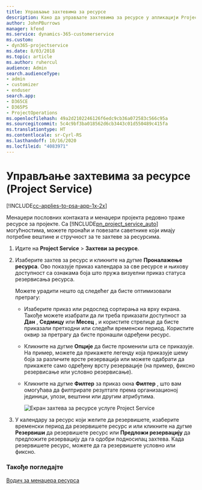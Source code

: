 ```yaml
---
title: Управљање захтевима за ресурсе
description: Како да управљате захтевима за ресурсе у апликацији Project Service
author: JohnPBurrows
manager: kfend
ms.service: dynamics-365-customerservice
ms.custom:
- dyn365-projectservice
ms.date: 8/03/2018
ms.topic: article
ms.author: ruhercul
audience: Admin
search.audienceType:
- admin
- customizer
- enduser
search.app:
- D365CE
- D365PS
- ProjectOperations
ms.openlocfilehash: 49a2d2102246126f6edc9cb36a072583c566c95a
ms.sourcegitcommit: 5c4c9bf3ba018562d6cb3443c01d550489c415fa
ms.translationtype: HT
ms.contentlocale: sr-Cyrl-RS
ms.lasthandoff: 10/16/2020
ms.locfileid: "4083971"
---
```

# <a name="manage-resource-requests-project-service"></a>Управљање захтевима за ресурсе (Project Service)

[!INCLUDE[cc-applies-to-psa-app-1x-2x](../includes/cc-applies-to-psa-app-1x-2x.md)]

Менаџери пословних контаката и менаџери пројекта редовно траже ресурсе за пројекте. Са [!INCLUDE[pn_project_service_auto](../includes/pn-project-service-auto.md)] могућностима, можете пронаћи и повезати саветнике који имају потребне вештине и стручност за те захтеве за ресурсима.  
  
1. Идите на **Project Service** > **Захтеви за ресурсе**.  
  
2. Изаберите захтев за ресурс и кликните на дугме **Проналажење ресурса**. Ово показује приказ календара за све ресурсе и њихову доступност са ознакама боја што пружа визуелни приказ статуса резервисања ресурса.  
  
    Можете урадити нешто од следећег да бисте оптимизовали претрагу:  
  
   -   Изаберите приказ или редослед сортирања на врху екрана. Такође можете изабрати да ли треба приказати доступност за **Дан** , **Седмицу** или **Месец** , и користите стрелице да бисте приказали претходни или следећи временски период. Користите оквир за претрагу да бисте пронашли одређени ресурс.  
  
   -   Кликните на дугме **Опције** да бисте променили шта се приказује. На пример, можете да прикажете легенду која приказује шему боја за различите врсте резервација или можете одабрати да прикажете само одређену врсту резервације (на пример, фиксно резервисање или условно резервисање).  
  
   -   Кликните на дугме **Филтер** за приказ окна **Филтер** , што вам омогућава да филтрирате резултате према организационој јединици, улози, вештини или другим атрибутима.  
  
       ![Екран захтева за ресурсе услуге Project Service](../psa/media/project-service-resource-request-screen.png "Екран захтева за ресурсе услуге Project Service")  
  
3. У календару за ресурс који желите да резервишете, изаберите временски период да резервишете ресурс и или кликните на дугме **Резервиши** да резервишете ресурс или **Предложи резервацију** да предложите резервацију да га одобри подносилац захтева. Када резервишете ресурс, можете да га резервишете условно или фиксно.  
  
### <a name="see-also"></a>Такође погледајте  
 [Водич за менаџера ресурса](../psa/resource-manager-guide.md)
